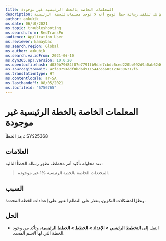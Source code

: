 ```yaml
---
title: المعلمات الخاصة بالخطة الرئيسية غير موجودة
description: عند محاولة تأكيد أمر مخطط، فإنك تتلقى رسالة خطأ توضح أنه لا توجد معلمات للخطة الرئيسية.
author: ankubik
ms.date: 06/10/2021
ms.topic: troubleshooting
ms.search.form: ReqTransPo
audience: Application User
ms.reviewer: kamaybac
ms.search.region: Global
ms.author: ankubik
ms.search.validFrom: 2021-06-10
ms.dyn365.ops.version: 10.0.20
ms.openlocfilehash: d039b79684f87e7791fb9dae7cbdc6ced220bc092d9a0ab624616c1c345986da
ms.sourcegitcommit: 42fe9790ddf0bdad911544deaa82123a396712fb
ms.translationtype: HT
ms.contentlocale: ar-SA
ms.lasthandoff: 08/05/2021
ms.locfileid: "6756765"
---
```

# <a name="parameters-for-the-master-plan-dont-exist"></a>المعلمات الخاصة بالخطة الرئيسية غير موجودة

رمز الخطأ: SYS25368

## <a name="symptoms"></a>العلامات

عند محاولة تأكيد أمر مخطط، تظهر رسالة الخطأ التالية:

> المحددات الخاصة بالخطة الرئيسية %1 غير موجودة.

## <a name="cause"></a>السبب

ونظرًا لمشكلات التكوين، يتعذر على النظام العثور على إعدادات الخطة المحددة.

## <a name="resolution"></a>الحل

- انتقل إلى **التخطيط الرئيسي \> الإعداد \> الخطط \> الخطط الرئيسية**، وتأكد من وجود الخطة التي لها الاسم المحدد.
